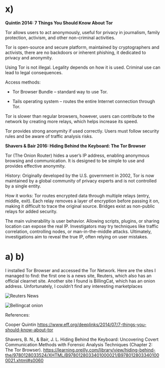
# **x)**

**Quintin 2014: 7 Things You Should Know About Tor**

Tor allows users to act anonymously, useful for privacy in journalism, family protection, activism, and other non-criminal activities.

Tor is open-source and secure platform, maintained by cryptographers and activists, there are no backdoors or inherent phishing, it dedicated to privacy and anonymity.

Using Tor is not illegal. Legality depends on how it is used. Criminal use can lead to legal consequences.

Access methods:

- Tor Browser Bundle – standard way to use Tor.

- Tails operating system – routes the entire Internet connection through Tor.

Tor is slower than regular browsers, however, users can contribute to the network by creating more relays, which helps increase its speed.

Tor provides strong anonymity if used correctly. Users must follow security rules and be aware of traffic analysis risks.

**Shavers & Bair 2016: Hiding Behind the Keyboard: The Tor Browser**

Tor (The Onion Router) hides a user’s IP address, enabling anonymous browsing and communication. It is designed to be simple to use and provides effective anonymity.

History: Originally developed by the U.S. government in 2002, Tor is now maintained by a global community of privacy experts and is not controlled by a single entity.

How it works: Tor routes encrypted data through multiple relays (entry, middle, exit). Each relay removes a layer of encryption before passing it on, making it difficult to trace the original source. Bridges exist as non-public relays for added security.

The main vulnerability is user behavior. Allowing scripts, plugins, or sharing location can expose the real IP. Investigators may try techniques like traffic correlation, controlling nodes, or man-in-the-middle attacks. Ultimately, investigations aim to reveal the true IP, often relying on user mistakes.

# **a) b)**
I installed Tor Browser and accessed the Tor Network. Here are the sites I managed to find: the first one is a news site, Reuters, which also has an official clearnet site. 
Another site I found is BillingCat, which has an onion address. Unfortunately, I couldn’t find any interesting marketplaces

![Reuters News](https://github.com/user-attachments/assets/23a7e49a-dbb0-4d14-be12-3f9d3e94f12f)

![Bellingcat onion](https://github.com/user-attachments/assets/0687fcf3-c0d2-4ea0-9a9c-4abb4900cb42)


References:

 Cooper Quintin https://www.eff.org/deeplinks/2014/07/7-things-you-should-know-about-tor
 
 Shavers, B. N., & Bair, J. L. Hiding Behind the Keyboard: Uncovering Covert Communication Methods with Forensic Analysis Techniques (Chapter 2: The Tor Browser).  https://learning.oreilly.com/library/view/hiding-behind-the/9780128033524/XHTML/B9780128033401000021/B9780128033401000021.xhtml#s0060
